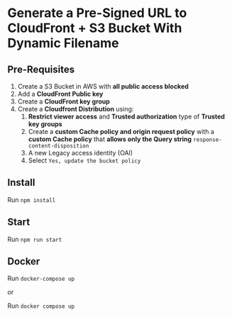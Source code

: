 # Generate a Pre-Signed URL to CloudFront + S3 Bucket With Dynamic Filename

## Pre-Requisites

1.  Create a S3 Bucket in AWS with **all public access blocked**
2.  Add a **CloudFront Public key**
3.  Create a **CloudFront key group**
4.  Create a **Cloudfront Distribution** using:
    1. **Restrict viewer access** and **Trusted authorization** type of **Trusted key groups**
    2. Create a **custom Cache policy and origin request policy** with a **custom Cache policy** that **allows only the Query string** `response-content-disposition`
    3. A new Legacy access identity (OAI)
    4. Select `Yes, update the bucket policy`

## Install

Run `npm install`

## Start

Run `npm run start`

## Docker

Run `docker-compose up`

or

Run `docker compose up`
